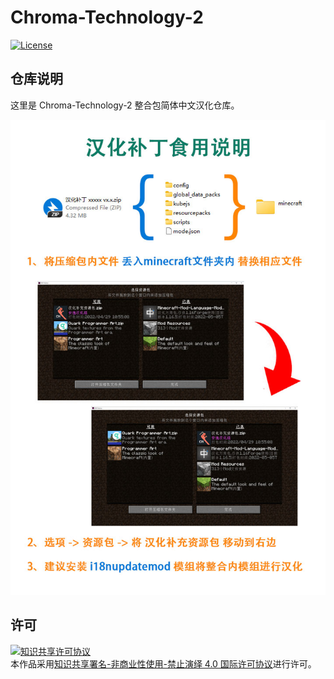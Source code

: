 <!-- markdownlint-disable MD033 -->
# Chroma-Technology-2

[![License](https://img.shields.io/badge/license-CC%20BY--NC--ND%204.0-blue)](https://gitee.com/ShaBaiTianCN/Chroma-Technology-2/blob/master/LICENSE)

## 仓库说明

这里是 Chroma-Technology-2 整合包简体中文汉化仓库。

![汉化补丁食用说明](汉化补丁食用说明.jpg)

## 许可

<a rel="license" href="http://creativecommons.org/licenses/by-nc-nd/4.0/"><img alt="知识共享许可协议" style="border-width:0" src="https://i.creativecommons.org/l/by-nc-nd/4.0/88x31.png" /></a><br />本作品采用<a rel="license" href="http://creativecommons.org/licenses/by-nc-nd/4.0/">知识共享署名-非商业性使用-禁止演绎 4.0 国际许可协议</a>进行许可。
